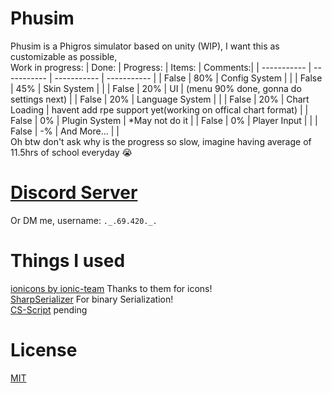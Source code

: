 # Phusim
Phusim is a Phigros simulator based on unity (WIP), I want this as customizable as possible, <br>
Work in progress:
| Done: | Progress: | Items: | Comments:|
| ----------- | ----------- | ----------- | ----------- |
| False | 80% | Config System  |  |
| False | 45% | Skin System |  |
| False | 20% | UI | (menu 90% done, gonna do settings next) |
| False | 20% | Language System |  |
| False | 20% | Chart Loading | havent add rpe support yet(working on offical chart format) |
| False | 0% | Plugin System | *May not do it |
| False | 0% | Player Input |  |
| False | -% | And More... |  |
<br>
Oh btw don't ask why is the progress so slow, imagine having average of 11.5hrs of school everyday :sob:
# [Discord Server](https://discord.gg/k63XF9cmtD)
Or DM me, username: `._.69.420._.`

# Things I used
[ionicons by ionic-team](https://github.com/ionic-team/ionicons) Thanks to them for icons!<br>
[SharpSerializer](https://www.sharpserializer.net/en/index.html) For binary Serialization! <br>
[CS-Script](https://github.com/oleg-shilo/cs-script) pending <br>

# License
[MIT](https://github.com/yt6983138/Phusim/blob/master/LICENSE)